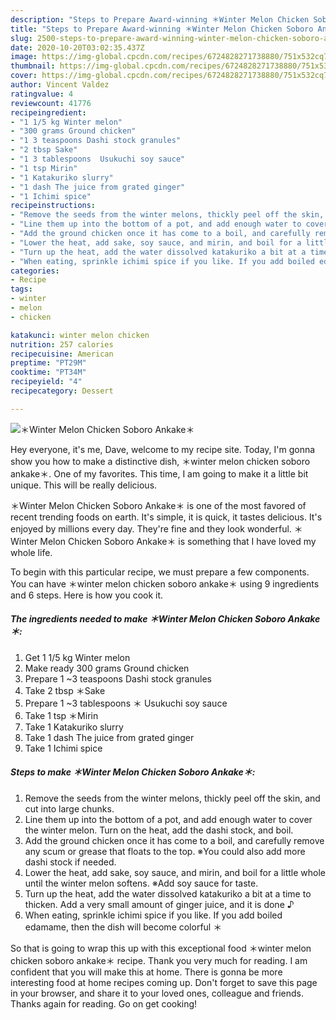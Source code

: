 ```yaml
---
description: "Steps to Prepare Award-winning ＊Winter Melon Chicken Soboro Ankake＊"
title: "Steps to Prepare Award-winning ＊Winter Melon Chicken Soboro Ankake＊"
slug: 2500-steps-to-prepare-award-winning-winter-melon-chicken-soboro-ankake
date: 2020-10-20T03:02:35.437Z
image: https://img-global.cpcdn.com/recipes/6724828271738880/751x532cq70/＊winter-melon-chicken-soboro-ankake＊-recipe-main-photo.jpg
thumbnail: https://img-global.cpcdn.com/recipes/6724828271738880/751x532cq70/＊winter-melon-chicken-soboro-ankake＊-recipe-main-photo.jpg
cover: https://img-global.cpcdn.com/recipes/6724828271738880/751x532cq70/＊winter-melon-chicken-soboro-ankake＊-recipe-main-photo.jpg
author: Vincent Valdez
ratingvalue: 4
reviewcount: 41776
recipeingredient:
- "1 1/5 kg Winter melon"
- "300 grams Ground chicken"
- "1 3 teaspoons Dashi stock granules"
- "2 tbsp Sake"
- "1 3 tablespoons  Usukuchi soy sauce"
- "1 tsp Mirin"
- "1 Katakuriko slurry"
- "1 dash The juice from grated ginger"
- "1 Ichimi spice"
recipeinstructions:
- "Remove the seeds from the winter melons, thickly peel off the skin, and cut into large chunks."
- "Line them up into the bottom of a pot, and add enough water to cover the winter melon. Turn on the heat, add the dashi stock, and boil."
- "Add the ground chicken once it has come to a boil, and carefully remove any scum or grease that floats to the top. ※You could also add more dashi stock if needed."
- "Lower the heat, add sake, soy sauce, and mirin, and boil for a little whole until the winter melon softens. ※Add soy sauce for taste."
- "Turn up the heat, add the water dissolved katakuriko a bit at a time to thicken. Add a very small amount of ginger juice, and it is done ♪"
- "When eating, sprinkle ichimi spice if you like. If you add boiled edamame, then the dish will become colorful ＊"
categories:
- Recipe
tags:
- winter
- melon
- chicken

katakunci: winter melon chicken 
nutrition: 257 calories
recipecuisine: American
preptime: "PT29M"
cooktime: "PT34M"
recipeyield: "4"
recipecategory: Dessert

---
```



![＊Winter Melon Chicken Soboro Ankake＊](https://img-global.cpcdn.com/recipes/6724828271738880/751x532cq70/＊winter-melon-chicken-soboro-ankake＊-recipe-main-photo.jpg)

Hey everyone, it's me, Dave, welcome to my recipe site. Today, I'm gonna show you how to make a distinctive dish, ＊winter melon chicken soboro ankake＊. One of my favorites. This time, I am going to make it a little bit unique. This will be really delicious.

＊Winter Melon Chicken Soboro Ankake＊ is one of the most favored of recent trending foods on earth. It's simple, it is quick, it tastes delicious. It's enjoyed by millions every day. They're fine and they look wonderful. ＊Winter Melon Chicken Soboro Ankake＊ is something that I have loved my whole life.




To begin with this particular recipe, we must prepare a few components. You can have ＊winter melon chicken soboro ankake＊ using 9 ingredients and 6 steps. Here is how you cook it.

<!--inarticleads1-->

##### The ingredients needed to make ＊Winter Melon Chicken Soboro Ankake＊:

1. Get 1 1/5 kg Winter melon
1. Make ready 300 grams Ground chicken
1. Prepare 1 ~3 teaspoons Dashi stock granules
1. Take 2 tbsp ＊Sake
1. Prepare 1 ~3 tablespoons ＊ Usukuchi soy sauce
1. Take 1 tsp ＊Mirin
1. Take 1 Katakuriko slurry
1. Take 1 dash The juice from grated ginger
1. Take 1 Ichimi spice




<!--inarticleads2-->

##### Steps to make ＊Winter Melon Chicken Soboro Ankake＊:

1. Remove the seeds from the winter melons, thickly peel off the skin, and cut into large chunks.
1. Line them up into the bottom of a pot, and add enough water to cover the winter melon. Turn on the heat, add the dashi stock, and boil.
1. Add the ground chicken once it has come to a boil, and carefully remove any scum or grease that floats to the top. ※You could also add more dashi stock if needed.
1. Lower the heat, add sake, soy sauce, and mirin, and boil for a little whole until the winter melon softens. ※Add soy sauce for taste.
1. Turn up the heat, add the water dissolved katakuriko a bit at a time to thicken. Add a very small amount of ginger juice, and it is done ♪
1. When eating, sprinkle ichimi spice if you like. If you add boiled edamame, then the dish will become colorful ＊




So that is going to wrap this up with this exceptional food ＊winter melon chicken soboro ankake＊ recipe. Thank you very much for reading. I am confident that you will make this at home. There is gonna be more interesting food at home recipes coming up. Don't forget to save this page in your browser, and share it to your loved ones, colleague and friends. Thanks again for reading. Go on get cooking!
